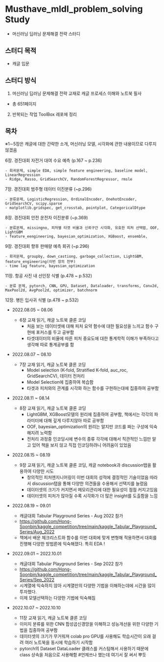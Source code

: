 # Musthave_mldl_problem_solving Study

- 머신러닝 딥러닝 문제해결 전략 스터디

## 스터디 목적

- 캐글 입문

## 스터디 방식

1. 머신러닝 딥러닝 문제해결 전략 교재로 캐글 프로세스 이해와 노트북 필사
  - 총 651페이지
2. 반복되는 작업 ToolBox 레포에 정리

## 목차

※1∼5장은 캐글에 대한 간략한 소개, 머신러닝 모델, 시각화에 관한 내용이므로 다루지 않겠음

6장. 경진대회 자전거 대여 수요 예측 (p.167 ~ p.236)

    - 회귀문제, simple EDA, simple feature engineering, baseline model, LinearRegression
    - Ridge, Rasso, GridSearchCV, RandomForestRegressor, rmsle

7장. 경진대회 범주형 데이터 이진분류 (~p.296)

    - 분류문제, LogisticRegression, OrdinalEncoder, OnehotEncoder, GridSearchCV, scipy.sparse
    - matplotlib.gridspec, get_crosstab, pointplot, CategoricalDtype

8장. 경진대회 안전 운전자 이진분류 (~p.369)

    - 분류문제, missingno, 피처별 타겟 비율과 신뢰구간 시각화, 유효한 피처 선택법, OOF, LightGBM
    - feature_eengineering, bayesian_optimization, XGBoost, ensemble, 
    
9장. 경진대회 향후 판매량 예측 회귀 (~p.296)

    - 회귀문제, groupby, down_castiong, garbage_collection, LightGBM, feature_engineering(이번 장의 전부)
    - time lag feature, bayesian_optimization
    
11장. 항공 사진 내 선인장 식별 (p.478 ~ p.532)
  
    - 분류 문제, pytorch, CNN, GPU, Dataset, Dataloader, transforms, Conv2d, MaxPool2d, AvgPool2d, optimizer, batchnorm
    
12장. 병든 입사귀 식별 (p.478 ~ p.532)

- 2022.08.05 ~ 08.06
  - 6장 교재 읽기, 캐글 노트북 클론 코딩
    - 처음 보는 데이터셋에 대해 피처 요약 함수에 대한 필요성을 느끼고 함수 구현에 포커스를 두고 공부함
    - 타겟데이터의 비율에 따른 피처 중요도에 대한 통계학적 이해가 부족하다고 생각해 따로 통계공부를 함
  
- 2022.08.07 ~ 08.10
  - 7장 교재 읽기, 캐글 노트북 클론 코딩 
    - Model selection (K-fold, Stratified K-fold, auc_roc, GridSearchCV), 데이터 전처리
    - Model Selection에 집중하여 복습함
    - 타겟과 피처와의 관계를 시각화 하는 함수를 구현하는대에 집중하여 공부함
- 2022.08.11 ~ 08.14
  - 8장 교재 읽기, 캐글 노트북 클론 코딩
    - LightGBM, XGBoost모델의 원리에 집중하여 공부함, 책에서는 각각의 파라미터에 대해 깊게 다루지않아 따로 공부함
    - OOF, bayesian_optimization의 원리는 알지만 코드를 짜는 구성에 익숙해지려 노력함
    - 전처리 과정중 인코딩시에 변수의 종류 각각에 대해서 직관적인 느낌만 알고 있어 책을 보지 않고 직접 인코딩하려니 어려움이 있었음
- 2022.08.15 ~ 08.19
  - 9장 교재 읽기, 캐글 노트북 클론 코딩, 캐글 notebook과 discussion탭을 활용하여 다양한 시도
    - 창의적인 피처엔지니어링이 이번 대회의 성적에 결정적인 기술이었음 따라서 discussion탭을 통해 다양한 의견들을 수용해서 선택지를 늘렸음
    - 데이터셋의 크기가 커지면서 메모리관리에 대한 필요성이 점점 커지고있음
    - 데이터셋의 피처가 많아질 수록 시각화가 더 많은 insight를 도출함을 느낌
- 2022.08.19 ~ 09.01
  - 캐글대회 Tabular Playground Series - Aug 2022 참가 
  - https://github.com/Hong-Soonbin/kaggle_competition/tree/main/kaggle_Tabular_Playground_Series/Aug_2022
  - 책에서 배운 체크리스트와 함수를 이번 대회에 맞게 변형해 적용하면서 대회를 진행해 다양한 방법론에 익숙해졌다. 특히 EDA !
- 2022.09.01 ~ 2022.10.01
  - 캐글대회 Tabular Playground Series - Sep 2022 참가
  - https://github.com/Hong-Soonbin/kaggle_competition/tree/main/kaggle_Tabular_Playground_Series/Sep_2022
  - 시계열에 익숙하지 않아 시계열만의 다양한 기법을 이해하는데에 시간을 많이 투자했다.
  - 이제 모델선택하는 다양한 기법에 익숙해짐
- 2022.10.07 ~ 2022.10.10
  - 11장 교재 읽기, 캐글 노트북 클론 코딩
  - 이미지 분류를 위한 CNN 합성곱신경망을 이해하고 성능개선을 위한 다양한 기법을 집중하여 공부함
  - 데이터셋의 크기가 무거워져 colab pro GPU를 사용해도 학습시간이 오래 걸려 여러 노트북을 동시에 학습하기 시작함
  - pytorch의 Dataset DataLoader 클래스를 커스텀해서 사용하기 때문에 class 상속을 처음으로 사용해함 #언제쓰나 했는데 여기서 잘 써서 뿌듯
    
